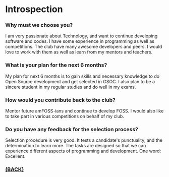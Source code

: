 # Introspection

### Why must we choose you?
I am very passionate about Technology, and want to continue developing software and codes. I have some experience in programming as well as competitions. The club have many awesome developers and peers. I would love to work with them as well as learn from my mentors and teachers.

### What is your plan for the next 6 months?
My plan for next 6 months is to gain skills and necessary knowledge to do Open Source development and get selected in GSOC. I also plan to be a sincere student in my regular studies and do well in my exams.

### How would you contribute back to the club?
Mentor future amFOSS-ians and continue to develop FOSS. I would also like to take part in various competitions on behalf of my club.

### Do you have any feedback for the selection process?
Selection procedure is very good. It tests a candidate's punctuality, and the determination to learn more. The tasks are designed so that we can experience different aspects of programming and development. One word: Excellent.

### [(BACK)](https://github.com/theamankumarsingh/amfoss-tasks)
